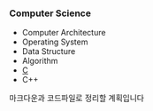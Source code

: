 ### Computer Science

* Computer Architecture
* Operating System
* Data Structure
* Algorithm
* [C](https://github.com/baelanche/Computer_science/tree/master/C_language)
* C++

마크다운과 코드파일로 정리할 계획입니다
